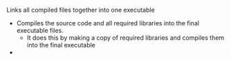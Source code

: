 Links all compiled files together into one executable
- Compiles the source code and all required libraries into the final executable files.
	- It does this by making a copy of required libraries and compiles them into the final executable
- 
